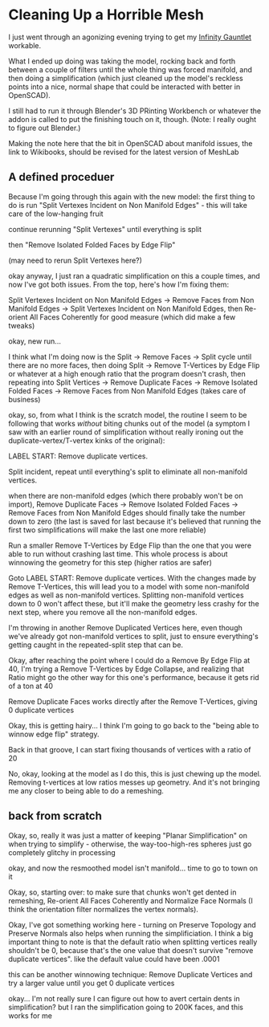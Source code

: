 # Cleaning Up a Horrible Mesh

I just went through an agonizing evening trying to get my [Infinity Gauntlet][] workable.

[Infinity Gauntlet]: 1647ef1d-19ba-4367-96cf-ef5bfc3a857b.md

What I ended up doing was taking the model, rocking back and forth between a couple of filters until the whole thing was forced manifold, and then doing a simplification (which just cleaned up the model's reckless points into a nice, normal shape that could be interacted with better in OpenSCAD).

I still had to run it through Blender's 3D PRinting Workbench or whatever the addon is called to put the finishing touch on it, though. (Note: I really ought to figure out Blender.)

Making the note here that the bit in OpenSCAD about manifold issues, the link to Wikibooks, should be revised for the latest version of MeshLab

## A defined proceduer

Because I'm going through this again with the new model: the first thing to do is run "Split Vertexes Incident on Non Manifold Edges" - this will take care of the low-hanging fruit

continue rerunning "Split Vertexes" until everything is split

then "Remove Isolated Folded Faces by Edge Flip"

(may need to rerun Split Vertexes here?)

okay anyway, I just ran a quadratic simplification on this a couple times, and now I've got both issues. From the top, here's how I'm fixing them:

Split Vertexes Incident on Non Manifold Edges -> Remove Faces from Non Manifold Edges ->
Split Vertexes Incident on Non Manifold Edges, then Re-orient All Faces Coherently for good measure (which did make a few tweaks)

okay, new run...

I think what I'm doing now is the Split -> Remove Faces -> Split cycle until there are no more faces, then doing Split -> Remove T-Vertices by Edge Flip or whatever at a high enough ratio that the program doesn't crash, then repeating into Split Vertices -> Remove Duplicate Faces -> Remove Isolated Folded Faces -> Remove Faces from Non Manifold Edges (takes care of business)

okay, so, from what I think is the scratch model, the routine I seem to be following that works *without* biting chunks out of the model (a symptom I saw with an earlier round of simplification without really ironing out the duplicate-vertex/T-vertex kinks of the original):

LABEL START: Remove duplicate vertices.

Split incident, repeat until everything's split to eliminate all non-manifold vertices.

when there are non-manifold edges (which there probably won't be on import), Remove Duplicate Faces -> Remove Isolated Folded Faces -> Remove Faces from Non Manifold Edges should finally take the number down to zero (the last is saved for last because it's believed that running the first two simplifications will make the last one more reliable)

Run a smaller Remove T-Vertices by Edge Flip than the one that you were able to run without crashing last time. This whole process is about winnowing the geometry for this step (higher ratios are safer)

Goto LABEL START: Remove duplicate vertices. With the changes made by Remove T-Vertices, this will lead you to a model with some non-manifold edges as well as non-manifold vertices. Splitting non-manifold vertices down to 0 won't affect these, but it'll make the geometry less crashy for the next step, where you remove all the non-manifold edges.

I'm throwing in another Remove Duplicated Vertices here, even though we've already got non-manifold vertices to split, just to ensure everything's getting caught in the repeated-split step that can be.

Okay, after reaching the point where I could do a Remove By Edge Flip at 40, I'm trying a Remove T-Vertices by Edge Collapse, and realizing that Ratio might go the other way for this one's performance, because it gets rid of a ton at 40

Remove Duplicate Faces works directly after the Remove T-Vertices, giving 0 duplicate vertices

Okay, this is getting hairy... I think I'm going to go back to the "being able to winnow edge flip" strategy.

Back in that groove, I can start fixing thousands of vertices with a ratio of 20

No, okay, looking at the model as I do this, this is just chewing up the model. Removing t-vertices at low ratios messes up geometry. And it's not bringing me any closer to being able to do a remeshing.

## back from scratch

Okay, so, really it was just a matter of keeping "Planar Simplification" on when trying to simplify - otherwise, the way-too-high-res spheres just go completely glitchy in processing

okay, and now the resmoothed model isn't manifold... time to go to town on it

Okay, so, starting over: to make sure that chunks won't get dented in remeshing, Re-orient All Faces Coherently and Normalize Face Normals (I think the orientation filter normalizes the vertex normals).

Okay, I've got something working here - turning on Preserve Topology and Preserve Normals also helps when running the simplificiation. I think a big important thing to note is that the default ratio when splitting vertices really shouldn't be 0, because that's the one value that doesn't survive "remove duplicate vertices". like the default value could have been .0001

this can be another winnowing technique: Remove Duplicate Vertices and try a larger value until you get 0 duplicate vertices

okay... I'm not really sure I can figure out how to avert certain dents in simplification? but I ran the simplification going to 200K faces, and this works for me
